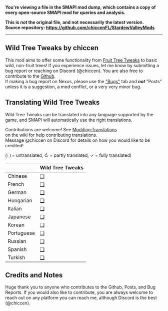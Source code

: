 **You're viewing a file in the SMAPI mod dump, which contains a copy of every open-source SMAPI mod
for queries and analysis.**

**This is _not_ the original file, and not necessarily the latest version.**  
**Source repository: https://github.com/chiccenFL/StardewValleyMods**

----

## Wild Tree Tweaks by chiccen


This mod aims to offer some functionality from [Fruit Tree Tweaks](https://www.nexusmods.com/stardewvalley/mods/21449/) to basic wild, non-fruit trees! 
If you experience issues, let me know by submitting a bug report or reaching on Discord (@chiccen). You are also free to contribute to the [Github](https://github.com/chiccenFL/StardewValleyMods/tree/main/WildTreeTweaks).  
If making a bug report on Nexus, please use the ["Bugs"](https://www.nexusmods.com/stardewvalley/mods/24349/?tab=bugs) tab and ***not*** "Posts" unless it is a suggestion, a mod conflict, or a very very minor bug.  

## Translating Wild Tree Tweaks
<!--

    This section is auto-generated using a script, there's no need to edit it manually.
    https://github.com/Pathoschild/StardewScripts/tree/main/create-translation-summary

-->
Wild Tree Tweaks can be translated into any language supported by the game, and SMAPI will automatically
use the right translations.

Contributions are welcome! See [Modding:Translations](https://stardewvalleywiki.com/Modding:Translations)  
on the wiki for help contributing translations.  
Message @chiccen on Discord for details on how you would like to be credited! 

(❑ = untranslated, ↻ = partly translated, ✓ = fully translated)

&nbsp;     | Wild Tree Tweaks
:--------- | :----------------
Chinese    | [❑](./i18n)
French     | [❑](./i18n)
German     | [❑](./i18n)
Hungarian  | [❑](./i18n)
Italian    | [❑](./i18n)
Japanese   | [❑](./i18n)
Korean     | [❑](./i18n)
Portuguese | [❑](./i18n)
Russian    | [❑](./i18n)
Spanish    | [❑](./i18n)
Turkish    | [❑](./i18n)

## Credits and Notes

Huge thank you to anyone who contributes to the Github, Posts, and Bug Reports. If you would also like to contribute, you are always welcome to reach out on any platform you can reach me, although Discord is the best (@chiccen).